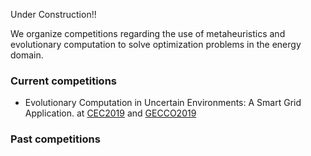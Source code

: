 Under Construction!!

We organize competitions regarding the use of metaheuristics and evolutionary computation to solve optimization problems in the energy domain.

### Current competitions

* Evolutionary Computation in Uncertain Environments: A Smart Grid Application. at [CEC2019](http://cec2019.org/programs/competitions.html#cec-05) and [GECCO2019](https://gecco-2019.sigevo.org/index.html/Competitions#id_Evolutionary%20Computation%20in%20Uncertain%20Environments:%20A%20Smart%20Grid%20Application)

### Past competitions
